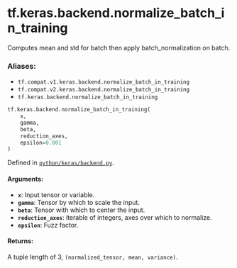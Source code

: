 <div itemscope itemtype="http://developers.google.com/ReferenceObject">
<meta itemprop="name" content="tf.keras.backend.normalize_batch_in_training" />
<meta itemprop="path" content="Stable" />
</div>

# tf.keras.backend.normalize_batch_in_training

Computes mean and std for batch then apply batch_normalization on batch.

### Aliases:

* `tf.compat.v1.keras.backend.normalize_batch_in_training`
* `tf.compat.v2.keras.backend.normalize_batch_in_training`
* `tf.keras.backend.normalize_batch_in_training`

``` python
tf.keras.backend.normalize_batch_in_training(
    x,
    gamma,
    beta,
    reduction_axes,
    epsilon=0.001
)
```



Defined in [`python/keras/backend.py`](/code/stable/tensorflow/python/keras/backend.py).

<!-- Placeholder for "Used in" -->


#### Arguments:


* <b>`x`</b>: Input tensor or variable.
* <b>`gamma`</b>: Tensor by which to scale the input.
* <b>`beta`</b>: Tensor with which to center the input.
* <b>`reduction_axes`</b>: iterable of integers,
    axes over which to normalize.
* <b>`epsilon`</b>: Fuzz factor.


#### Returns:

A tuple length of 3, `(normalized_tensor, mean, variance)`.
